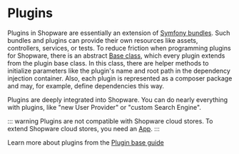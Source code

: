 # Plugins

Plugins in Shopware are essentially an extension of [Symfony bundles](https://symfony.com/doc/current/bundles.html#creating-a-bundle). Such bundles and plugins can provide their own resources like assets, controllers, services, or tests. To reduce friction when programming plugins for Shopware, there is an abstract [Base class](../../guides/plugins/plugins/plugin-base-guide.md#create-your-first-plugin), which every plugin extends from the plugin base class. In this class, there are helper methods to initialize parameters like the plugin's name and root path in the dependency injection container. Also, each plugin is represented as a composer package and may, for example, define dependencies this way.

Plugins are deeply integrated into Shopware. You can do nearly everything with plugins, like "new User Provider" or "custom Search Engine".

::: warning
Plugins are not compatible with Shopware cloud stores. To extend Shopware cloud stores, you need an [App](apps-concept.md).
:::

Learn more about plugins from the [Plugin base guide](../../guides/plugins/plugins/plugin-base-guide.md)
